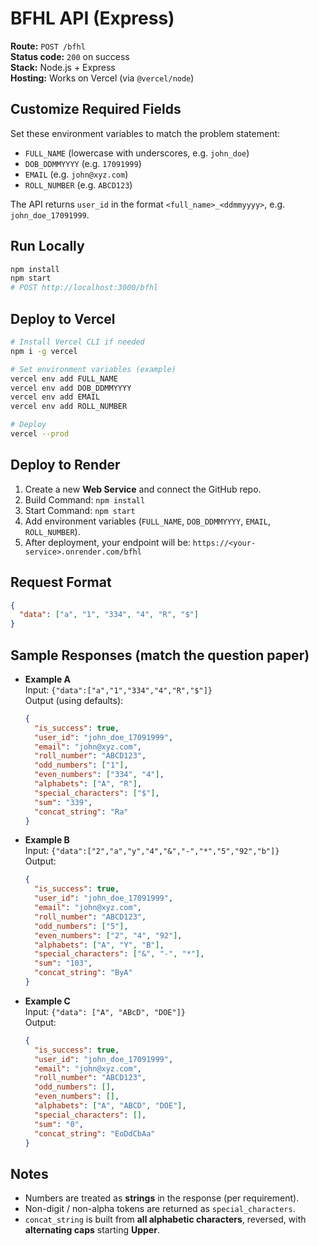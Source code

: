 # BFHL API (Express)

**Route:** `POST /bfhl`  
**Status code:** `200` on success  
**Stack:** Node.js + Express  
**Hosting:** Works on Vercel (via `@vercel/node`)

## Customize Required Fields

Set these environment variables to match the problem statement:

- `FULL_NAME` (lowercase with underscores, e.g. `john_doe`)
- `DOB_DDMMYYYY` (e.g. `17091999`)
- `EMAIL` (e.g. `john@xyz.com`)
- `ROLL_NUMBER` (e.g. `ABCD123`)

The API returns `user_id` in the format `<full_name>_<ddmmyyyy>`, e.g. `john_doe_17091999`.

## Run Locally

```bash
npm install
npm start
# POST http://localhost:3000/bfhl
```

## Deploy to Vercel

```bash
# Install Vercel CLI if needed
npm i -g vercel

# Set environment variables (example)
vercel env add FULL_NAME
vercel env add DOB_DDMMYYYY
vercel env add EMAIL
vercel env add ROLL_NUMBER

# Deploy
vercel --prod
```

## Deploy to Render

1. Create a new **Web Service** and connect the GitHub repo.
2. Build Command: `npm install`
3. Start Command: `npm start`
4. Add environment variables (`FULL_NAME`, `DOB_DDMMYYYY`, `EMAIL`, `ROLL_NUMBER`).
5. After deployment, your endpoint will be: `https://<your-service>.onrender.com/bfhl`

## Request Format

```json
{
  "data": ["a", "1", "334", "4", "R", "$"]
}
```

## Sample Responses (match the question paper)

- **Example A**  
  Input: `{"data":["a","1","334","4","R","$"]}`  
  Output (using defaults):

  ```json
  {
    "is_success": true,
    "user_id": "john_doe_17091999",
    "email": "john@xyz.com",
    "roll_number": "ABCD123",
    "odd_numbers": ["1"],
    "even_numbers": ["334", "4"],
    "alphabets": ["A", "R"],
    "special_characters": ["$"],
    "sum": "339",
    "concat_string": "Ra"
  }
  ```

- **Example B**  
  Input: `{"data":["2","a","y","4","&","-","*","5","92","b"]}`  
  Output:

  ```json
  {
    "is_success": true,
    "user_id": "john_doe_17091999",
    "email": "john@xyz.com",
    "roll_number": "ABCD123",
    "odd_numbers": ["5"],
    "even_numbers": ["2", "4", "92"],
    "alphabets": ["A", "Y", "B"],
    "special_characters": ["&", "-", "*"],
    "sum": "103",
    "concat_string": "ByA"
  }
  ```

- **Example C**  
  Input: `{"data": ["A", "ABcD", "DOE"]}`  
  Output:
  ```json
  {
    "is_success": true,
    "user_id": "john_doe_17091999",
    "email": "john@xyz.com",
    "roll_number": "ABCD123",
    "odd_numbers": [],
    "even_numbers": [],
    "alphabets": ["A", "ABCD", "DOE"],
    "special_characters": [],
    "sum": "0",
    "concat_string": "EoDdCbAa"
  }
  ```

## Notes

- Numbers are treated as **strings** in the response (per requirement).
- Non-digit / non-alpha tokens are returned as `special_characters`.
- `concat_string` is built from **all alphabetic characters**, reversed, with **alternating caps** starting **Upper**.
